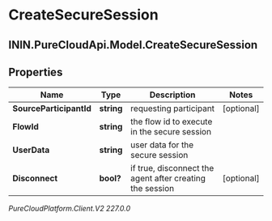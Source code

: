 # CreateSecureSession

## ININ.PureCloudApi.Model.CreateSecureSession

## Properties

|Name | Type | Description | Notes|
|------------ | ------------- | ------------- | -------------|
| **SourceParticipantId** | **string** | requesting participant | [optional] |
| **FlowId** | **string** | the flow id to execute in the secure session | |
| **UserData** | **string** | user data for the secure session | |
| **Disconnect** | **bool?** | if true, disconnect the agent after creating the session | [optional] |



_PureCloudPlatform.Client.V2 227.0.0_
